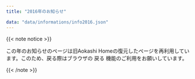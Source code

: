 ```yaml
---
title: "2016年のお知らせ"

data: "data/informations/info2016.json"
---
```


{{< note notice >}}
<p>この年のお知らせのページは旧Aokashi Homeの復元したページを再利用しています。このため、戻る際はブラウザの 戻る 機能のご利用をお願いしています。</p>
{{< /note >}}